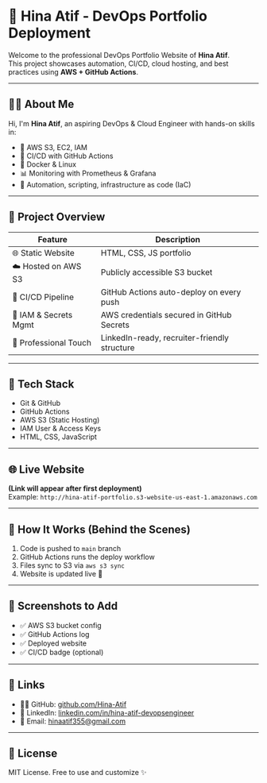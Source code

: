 # 🚀 Hina Atif - DevOps Portfolio Deployment

Welcome to the professional DevOps Portfolio Website of **Hina Atif**.  
This project showcases automation, CI/CD, cloud hosting, and best practices using **AWS + GitHub Actions**.

---

## 👩‍💻 About Me

Hi, I'm **Hina Atif**, an aspiring DevOps & Cloud Engineer with hands-on skills in:

- 🚀 AWS S3, EC2, IAM
- 🔄 CI/CD with GitHub Actions
- 🐳 Docker & Linux
- 📊 Monitoring with Prometheus & Grafana
- 🧠 Automation, scripting, infrastructure as code (IaC)

---

## 📁 Project Overview

| Feature               | Description                                     |
|----------------------|-------------------------------------------------|
| 🌐 Static Website     | HTML, CSS, JS portfolio                        |
| ☁️ Hosted on AWS S3   | Publicly accessible S3 bucket                   |
| 🔄 CI/CD Pipeline     | GitHub Actions auto-deploy on every push        |
| 🔐 IAM & Secrets Mgmt | AWS credentials secured in GitHub Secrets       |
| 💼 Professional Touch | LinkedIn-ready, recruiter-friendly structure    |

---

## 📂 Tech Stack

- Git & GitHub  
- GitHub Actions  
- AWS S3 (Static Hosting)  
- IAM User & Access Keys  
- HTML, CSS, JavaScript

---

## 🌐 Live Website

**(Link will appear after first deployment)**  
Example: `http://hina-atif-portfolio.s3-website-us-east-1.amazonaws.com`

---

## 🔧 How It Works (Behind the Scenes)

1. Code is pushed to `main` branch
2. GitHub Actions runs the deploy workflow
3. Files sync to S3 via `aws s3 sync`
4. Website is updated live 🎉

---

## 📸 Screenshots to Add

- ✅ AWS S3 bucket config  
- ✅ GitHub Actions log  
- ✅ Deployed website  
- ✅ CI/CD badge (optional)

---

## 🔗 Links

- 🧑‍💻 GitHub: [github.com/Hina-Atif](https://github.com/Hina-Atif)
- 💼 LinkedIn: [linkedin.com/in/hina-atif-devopsengineer](https://www.linkedin.com/in/hina-atif-devopsengineer)
- 📧 Email: [hinaatif355@gmail.com](mailto:hinaatif355@gmail.com)

---

## 📖 License

MIT License. Free to use and customize ✨

